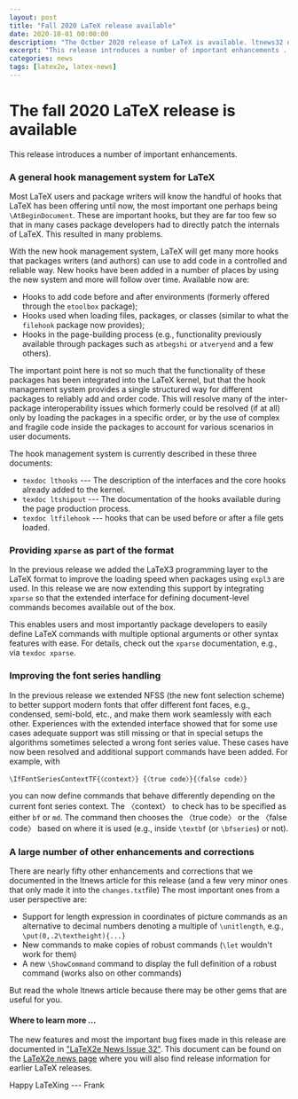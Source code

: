 ```yaml
---
layout: post
title: "Fall 2020 LaTeX release available"
date: 2020-10-01 00:00:00
description: "The Octber 2020 release of LaTeX is available. ltnews32 describes updates and changes made in the new LaTeX release."
excerpt: "This release introduces a number of important enhancements ..."
categories: news
tags: [latex2e, latex-news]
---
```


# The fall 2020 LaTeX release is available


This release introduces a number of important
enhancements.

### A general hook management system for LaTeX

Most LaTeX users and package writers will know the handful of hooks
that LaTeX has been offering until now, the most important one perhaps
being `\AtBeginDocument`. These are important hooks, but they are far
too few so that in many cases package developers had to directly patch
the internals of LaTeX.  This resulted in many problems.


With the new hook management system, LaTeX will get many more hooks
that packages writers (and authors) can use to add code in a
controlled and reliable way.  New hooks have been added in a number of
places by using the new system and more will follow over
time. Available now are:
 - Hooks to add code before and after environments (formerly offered
   through the `etoolbox` package);
 - Hooks used when loading files, packages, or classes (similar to
   what the `filehook` package now provides);
 - Hooks in the page-building process (e.g., functionality previously
   available through packages such as `atbegshi` or `atveryend` and a
   few others).

The important point here is not so much that the functionality of these
packages has been integrated into the LaTeX kernel, but that the
hook management system provides a single structured way for different packages 
to reliably add and order 
code.  This will resolve
many of the inter-package interoperability issues which formerly
could be resolved (if at all) only by loading the packages in a specific order, 
or by the use of complex and fragile code inside the packages to account
for various scenarios in user documents.

The hook management system is currently described in these three documents:

 - `texdoc lthooks`  --- The description of the interfaces and the core
   hooks already added to the kernel.
 - `texdoc ltshipout` --- The documentation of the hooks available
   during the page production process.
 - `texdoc ltfilehook` --- hooks that can be used before or after a file gets loaded. 


### Providing `xparse` as part of the format

In the previous release we added the LaTeX3 programming layer to the
LaTeX format to improve the loading speed when packages using `expl3`
are used. In this release we are now extending this support by
integrating `xparse` so that the extended interface for defining
document-level commands becomes available out of the box.

This enables users and most importantly package developers to
easily define LaTeX commands with multiple optional arguments or
other syntax features with ease.
For details, check out the `xparse` documentation, e.g., via `texdoc
xparse`.

### Improving the font series handling

In the previous release we extended NFSS (the new font selection scheme)
to better support modern fonts that offer different font faces, e.g.,
condensed, semi-bold, etc., and make them work seamlessly with each
other. Experiences with the extended interface showed that for some
use cases adequate support was still missing or that in special setups
the algorithms sometimes selected a wrong font series value. These
cases have now been resolved and additional support commands have been
added. For example, with

```
\IfFontSeriesContextTF{〈context〉} {〈true code〉}{〈false code〉}
```

you can now define commands that behave differently depending on the
current font series context. The 〈context〉 to check has to be specified
as either `bf` or `md`. The command then chooses the 〈true code〉
or the 〈false code〉 based on where it is used (e.g., inside
`\textbf` (or `\bfseries`) or not).


### A large number of other enhancements and corrections

There are nearly fifty other enhancements and corrections that we
documented in the ltnews article for this release (and a few very
minor ones that only made it into the `changes.txt`file) The most
important ones from a user perspective are:

 - Support for length expression in coordinates of picture commands as an alternative to
   decimal numbers denoting a multiple of `\unitlength`, e.g., `\put(0,.2\textheight){...}`
 - New commands to make copies of robust commands (`\let` wouldn't
   work for them)
 - A new `\ShowCommand` command to display the full definition of a
   robust command (works also on other commands)

But read the whole ltnews article because there may be other gems that
are useful for you.

#### Where to learn more ...

The new features and most the important bug fixes made in this release
are documented in <a
href="{{site.baseurl}}/news/latex2e-news/ltnews32.pdf" target="_blank"
onclick="vgwPixelCall('4c0ec6a7a0884b70986328bd5dc816ee');">"LaTeX2e
News Issue 32"</a>. This document can be found on the [LaTeX2e news
page]({{site.baseurl}}/news/latex2e-news/) where you will also find
release information for earlier LaTeX releases.


Happy LaTeXing
--- Frank

